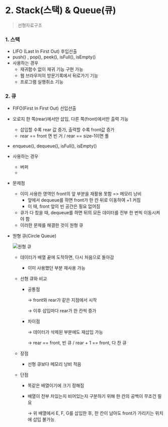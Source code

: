 # 2. Stack(스택) & Queue(큐)

> 선형자료구조

### 1. 스택

* LIFO (Last In First Out) 후입선출
* push() , pop(), peek(), isFull(), isEmpty()
* 사용하는 경우
  * 재귀함수 없이 재귀 기능 구현 가능
  * 웹 브라우저의 방문기록에서 뒤로가기 기능
  * 프로그램 실행취소 기능



### 2. 큐

* FIFO(First In First Out) 선입선출

* 오로지 한 쪽(rear)에서만 삽입, 다른 쪽(front)에서만 출력 가능

  * 삽입할 수록 rear 값 증가, 출력할 수록 front값 증가
  * rear == front 면 빈 거 / rear == size-1이면 풀

* enqueue(), dequeue(), isFull(), isEmpty()

* 사용하는 경우

  * 버퍼
  * 

* 문제점

  * 이미 사용한 영역인 front의 앞 부분을 재활용 못함 => 메모리 낭비
    * 앞에서 dequeue를 하면 front가 한 칸 뒤로 이동하여 +1 커짐
    * 이 때, front 앞의 빈 공간은 필요 없어짐 
  * 큐가 다 찼을 때, dequeue를 하면 뒤의 모든 데이터를 전부 한 번씩 이동시켜야 함
  * 이러한 문제를 해결한 것이 원형 큐

* 원형 큐(Circle Queue)

  ![원형 큐](https://user-images.githubusercontent.com/70613905/163102054-d9b2e2c6-75cd-4ebf-b36b-405ec4556ba6.JPG)


  * 데이터가 배열 끝에 도착하면, 다시 처음으로 돌아감

    * 이미 사용했던 부분 재사용 가능

  * 선형 큐와 비교

    * 공통점

      →   front와 rear가 같은 지점에서 시작

      →   이후 삽입마다 rear가 한 칸씩 증가

    * 차이점

      →   데이터가 삭제된 부분에도 재삽입 가능

      →   rear == front, 빈 큐 /  rear + 1 == front, 다 찬 큐

  * 장점

    * 선형 큐보다 메모리 낭비 적음

  * 단점

    * 똑같은 배열이기에 크기 정해짐

    * 배열이 전부 차있는지 비어있는지 구분하기 위해 한 칸의 공백이 무조건 필요

      →   위 배열에서 E, F, G를 삽입한 후, 한 칸이 남아도 front가 가리키는 위치에 삽입 불가능

    
